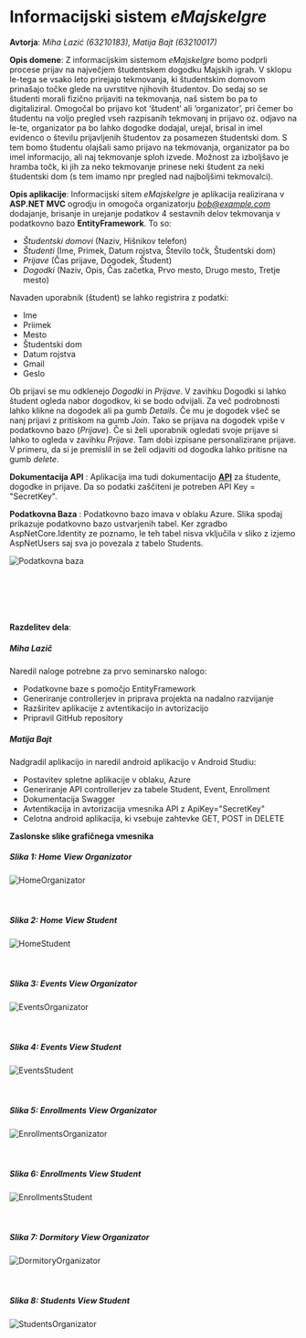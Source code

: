 # Informacijski sistem *eMajskeIgre*
**Avtorja**: *Miha Lazić (63210183), Matija Bajt (63210017)*

**Opis domene**: Z informacijskim sistemom *eMajskeIgre* bomo podprli procese prijav na največjem študentskem dogodku Majskih igrah. V sklopu le-tega se vsako leto prirejajo tekmovanja, ki študentskim domovom prinašajo točke glede na uvrstitve njihovih študentov. Do sedaj so se študenti morali fizično prijaviti na tekmovanja, naš sistem bo pa to digitaliziral. Omogočal bo prijavo kot ‘študent’ ali ‘organizator’, pri čemer bo študentu na voljo pregled vseh razpisanih tekmovanj in prijavo oz. odjavo na le-te, organizator pa bo lahko dogodke dodajal, urejal, brisal in imel evidenco o številu prijavljenih študentov za posamezen študentski dom. S tem bomo študentu olajšali samo prijavo na tekmovanja, organizator pa bo imel informacijo, ali naj tekmovanje sploh izvede. Možnost za izboljšavo je hramba točk, ki jih za neko tekmovanje prinese neki študent za neki študentski dom (s tem imamo npr pregled nad najboljšimi tekmovalci).

**Opis aplikacije**: Informacijski sitem *eMajskeIgre* je aplikacija realizirana v **ASP.NET MVC** ogrodju in omogoča organizatorju *bob@example.com* dodajanje, brisanje in urejanje podatkov 4 sestavnih delov tekmovanja v podatkovno bazo **EntityFramework**. To so:
- *Študentski domovi* (Naziv, Hišnikov telefon)
- *Študenti* (Ime, Primek, Datum rojstva, Število točk, Študentski dom)
- *Prijave* (Čas prijave, Dogodek, Študent)
- *Dogodki* (Naziv, Opis, Čas začetka, Prvo mesto, Drugo mesto, Tretje mesto)
  
Navaden uporabnik (študent) se lahko registrira z podatki:
-  Ime
-  Priimek
-  Mesto
-  Študentski dom
-  Datum rojstva
-  Gmail
-  Geslo

Ob prijavi se mu odklenejo *Dogodki* in *Prijave*. V zavihku Dogodki si lahko študent ogleda nabor dogodkov, ki se bodo odvijali. Za več podrobnosti lahko klikne na dogodek ali pa gumb *Details*. Če mu je dogodek všeč se nanj prijavi z pritiskom na gumb *Join*. Tako se prijava na dogodek vpiše v podatkovno bazo (*Prijave*). Če si želi uporabnik ogledati svoje prijave si lahko to ogleda v zavihku *Prijave*. Tam dobi izpisane personalizirane prijave. V primeru, da si je premislil in se želi odjaviti od dogodka lahko pritisne na gumb *delete*.

**Dokumentacija API** : Aplikacija ima tudi dokumentacijo [**API**](https://emajskeigre.azurewebsites.net/swagger/index.html) za študente, dogodke in prijave. Da so podatki zaščiteni je potreben API Key = "SecretKey".

**Podatkovna Baza** : Podatkovno bazo imava v oblaku Azure. Slika spodaj prikazuje podatkovno bazo ustvarjenih tabel. Ker zgradbo AspNetCore.Identity ze poznamo, le teh tabel nisva vključila v sliko z izjemo AspNetUsers saj sva jo povezala z tabelo Students.
<div>
  <img src="./images/PodatkovnaBaza.png" alt="Podatkovna baza" >
  <br>
  <br>
  <br>
  <br>
  <br>
  <br>
</div>

**Razdelitev dela**:
##### Miha Lazič 
Naredil naloge potrebne za prvo seminarsko nalogo:
-  Podatkovne baze s pomočjo EntityFramework
-  Generiranje controllerjev in priprava projekta na nadalno razvijanje
-  Razširitev aplikacije z avtentikacijo  in avtorizacijo
-  Pripravil GitHub repository
  

##### Matija Bajt 
Nadgradil aplikacijo in naredil android aplikacijo v Android Studiu:
-  Postavitev spletne aplikacije v oblaku, Azure
-  Generiranje API controllerjev za tabele Student, Event, Enrollment
-  Dokumentacija Swagger
-  Avtentikacija in avtorizacija vmesnika API z ApiKey="SecretKey"
-  Celotna android aplikacija, ki vsebuje zahtevke GET, POST in DELETE


  



**Zaslonske slike grafičnega vmesnika**

##### Slika 1: Home View Organizator

<div>
  <img src="./images/HomeOrganizator.png" alt="HomeOrganizator" >
  <br>
  <br>
  <br>
</div>

##### Slika 2: Home View Student

<div>
  <img src="./images/HomeStudent.png" alt="HomeStudent" >
  <br>
  <br>
  <br>
</div>

##### Slika 3: Events View Organizator

<div>
  <img src="./images/EventsOrganizator.png" alt="EventsOrganizator" >
  <br>
  <br>
  <br>
</div>

##### Slika 4: Events View Student

<div>
  <img src="./images/EventsStudent.png" alt="EventsStudent" >
  <br>
  <br>
  <br>
</div>

##### Slika 5: Enrollments View Organizator

<div>
  <img src="./images/EnrollmentsOrganizator.png" alt="EnrollmentsOrganizator" >
  <br>
  <br>
  <br>
</div>

##### Slika 6: Enrollments View Student

<div>
  <img src="./images/EnrollmentsStudent.png" alt="EnrollmentsStudent" >
  <br>
  <br>
  <br>
</div>

##### Slika 7: Dormitory View Organizator

<div>
  <img src="./images/DormitoryOrganizator.png" alt="DormitoryOrganizator" >
  <br>
  <br>
  <br>
</div>

##### Slika 8: Students View Student

<div>
  <img src="./images/StudentsOrganizator.png" alt="StudentsOrganizator" >
  <br>
</div>



